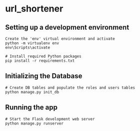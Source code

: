 # url_shortener

## Setting up a development environment
```
Create the 'env' virtual environment and activate
python -m virtualenv env
env\Scripts\activate

# Install required Python packages
pip install -r requirements.txt
```

## Initializing the Database
```
# Create DB tables and populate the roles and users tables
python manage.py init_db
```

## Running the app
```
# Start the Flask development web server
python manage.py runserver
```
